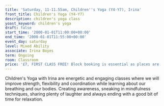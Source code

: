 ```yaml
---
title: 'Saturday, 11-11.55am, Children''s Yoga (Y4-Y7), Irina'
front_title: Children's Yoga (Y4-Y7)
description: children's yoga class
yoast_keyword: children's yoga
draft: false
start_time: '2000-01-01T11:00:00+00:00'
end_time: '2000-01-01T11:55:00+00:00'
event_day: saturday
level: Mixed Ability
associate: Irina Boyes
term: Ongoing
room: Classroom
price: '£7, FIRST CLASS FREE! Block booking is essential as places are limited. '
---
```

Children's Yoga with Irina are energetic and engaging classes where we will improve strength, flexibility and coordination while learning about our breathing and our bodies. Creating awareness, sneaking in mindfulness techniques, sharing plenty of laughter and always ending with a good bit of time for relaxation.
